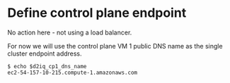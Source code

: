 # Define control plane endpoint

No action here - not using a load balancer.

For now we will use the control plane VM 1 public DNS name as the single cluster endpoint address.

```
$ echo $d2iq_cp1_dns_name
ec2-54-157-10-215.compute-1.amazonaws.com
```
